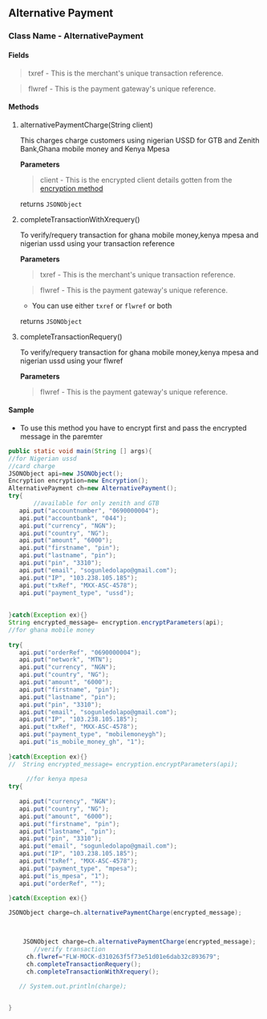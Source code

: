 ## Alternative Payment

### Class Name - AlternativePayment


#### Fields
>txref - This is the merchant's unique transaction reference.

>flwref - This is the payment gateway's unique reference.
    

#### Methods
1. alternativePaymentCharge(String client)

    This charges charge customers using nigerian USSD for GTB and Zenith Bank,Ghana mobile money and Kenya Mpesa

    **Parameters**
    
    >client - This is the encrypted client details gotten from the [encryption method](ENCRYPTION.md)

    returns `JSONObject`


2. completeTransactionWithXrequery()
    
    To verify/requery transaction for ghana mobile money,kenya mpesa and nigerian ussd using your transaction reference
    
    **Parameters**
    
    >txref - This is the merchant's unique transaction reference.
    
    >flwref - This is the payment gateway's unique reference.
    
    * You can use either `txref` or `flwref` or both
    
    returns `JSONObject`
    

3. completeTransactionRequery()

    To verify/requery transaction for ghana mobile money,kenya mpesa and nigerian ussd using your flwref
    
    **Parameters**
    
    >flwref - This is the payment gateway's unique reference.
    

#### Sample

- To use this method you have to encrypt first and pass the encrypted message in the paremter

```java
public static void main(String [] args){
//for Nigerian ussd
//card charge
JSONObject api=new JSONObject();
Encryption encryption=new Encryption();
AlternativePayment ch=new AlternativePayment();
try{
       //available for only zenith and GTB
   api.put("accountnumber", "0690000004");
   api.put("accountbank", "044");
   api.put("currency", "NGN");
   api.put("country", "NG");
   api.put("amount", "6000");
   api.put("firstname", "pin");
   api.put("lastname", "pin");
   api.put("pin", "3310");
   api.put("email", "sogunledolapo@gmail.com");
   api.put("IP", "103.238.105.185");
   api.put("txRef", "MXX-ASC-4578");
   api.put("payment_type", "ussd");
   
   
}catch(Exception ex){}
String encrypted_message= encryption.encryptParameters(api);
//for ghana mobile money
   
try{
   api.put("orderRef", "0690000004");
   api.put("network", "MTN");
   api.put("currency", "NGN");
   api.put("country", "NG");
   api.put("amount", "6000");
   api.put("firstname", "pin");
   api.put("lastname", "pin");
   api.put("pin", "3310");
   api.put("email", "sogunledolapo@gmail.com");
   api.put("IP", "103.238.105.185");
   api.put("txRef", "MXX-ASC-4578");
   api.put("payment_type", "mobilemoneygh");
   api.put("is_mobile_money_gh", "1");
   
}catch(Exception ex){}
//  String encrypted_message= encryption.encryptParameters(api);
     
     //for kenya mpesa
try{
   
   api.put("currency", "NGN");
   api.put("country", "NG");
   api.put("amount", "6000");
   api.put("firstname", "pin");
   api.put("lastname", "pin");
   api.put("pin", "3310");
   api.put("email", "sogunledolapo@gmail.com");
   api.put("IP", "103.238.105.185");
   api.put("txRef", "MXX-ASC-4578");
   api.put("payment_type", "mpesa");
   api.put("is_mpesa", "1");
   api.put("orderRef", "");
   
}catch(Exception ex){}

JSONObject charge=ch.alternativePaymentCharge(encrypted_message);


	
	JSONObject charge=ch.alternativePaymentCharge(encrypted_message);
       //verify transaction
	 ch.flwref="FLW-MOCK-d310263f5f73e51d01e6dab32c893679";
	 ch.completeTransactionRequery();
	 ch.completeTransactionWithXrequery();
       
   // System.out.println(charge);


}
```
